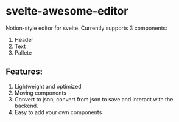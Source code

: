 # svelte-awesome-editor

Notion-style editor for svelte. 
Currently supports 3 components:

1. Header
2. Text
3. Pallete

## Features:
1) Lightweight and optimized
2) Moving components
3) Convert to json, convert from json to save and interact with the backend.
4) Easy to add your own components
